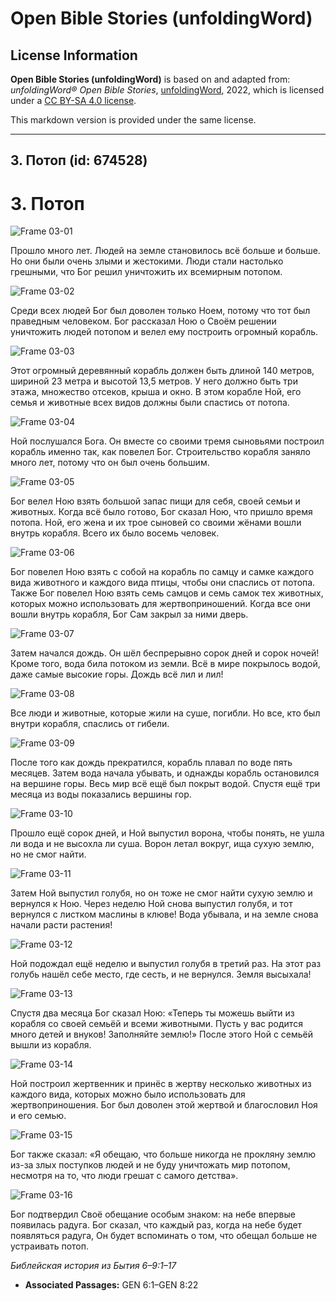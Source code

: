 # Open Bible Stories (unfoldingWord)

## License Information

**Open Bible Stories (unfoldingWord)** is based on and adapted from: _unfoldingWord® Open Bible Stories_, [unfoldingWord](https://unfoldingword.org/utw), 2022, which is licensed under a [CC BY-SA 4.0 license](https://creativecommons.org/licenses/by-sa/4.0/legalcode.en).

This markdown version is provided under the same license.



--------------------------------

## 3. Потоп (id: 674528)

3\. Потоп
=========

![Frame 03-01](https://cdn.door43.org/obs/jpg/360px/obs-en-03-01.jpg)

Прошло много лет. Людей на земле становилось всё больше и больше. Но они были очень злыми и жестокими. Люди стали настолько грешными, что Бог решил уничтожить их всемирным потопом.

![Frame 03-02](https://cdn.door43.org/obs/jpg/360px/obs-en-03-02.jpg)

Среди всех людей Бог был доволен только Ноем, потому что тот был праведным человеком. Бог рассказал Ною о Своём решении уничтожить людей потопом и велел ему построить огромный корабль.

![Frame 03-03](https://cdn.door43.org/obs/jpg/360px/obs-en-03-03.jpg)

Этот огромный деревянный корабль должен быть длиной 140 метров, шириной 23 метра и высотой 13,5 метров. У него должно быть три этажа, множество отсеков, крыша и окно. В этом корабле Ной, его семья и животные всех видов должны были спастись от потопа.

![Frame 03-04](https://cdn.door43.org/obs/jpg/360px/obs-en-03-04.jpg)

Ной послушался Бога. Он вместе со своими тремя сыновьями построил корабль именно так, как повелел Бог. Строительство корабля заняло много лет, потому что он был очень большим.

![Frame 03-05](https://cdn.door43.org/obs/jpg/360px/obs-en-03-05.jpg)

Бог велел Ною взять большой запас пищи для себя, своей семьи и животных. Когда всё было готово, Бог сказал Ною, что пришло время потопа. Ной, его жена и их трое сыновей со своими жёнами вошли внутрь корабля. Всего их было восемь человек.

![Frame 03-06](https://cdn.door43.org/obs/jpg/360px/obs-en-03-06.jpg)

Бог повелел Ною взять с собой на корабль по самцу и самке каждого вида животного и каждого вида птицы, чтобы они спаслись от потопа. Также Бог повелел Ною взять семь самцов и семь самок тех животных, которых можно использовать для жертвоприношений. Когда все они вошли внутрь корабля, Бог Сам закрыл за ними дверь.

![Frame 03-07](https://cdn.door43.org/obs/jpg/360px/obs-en-03-07.jpg)

Затем начался дождь. Он шёл беспрерывно сорок дней и сорок ночей! Кроме того, вода била потоком из земли. Всё в мире покрылось водой, даже самые высокие горы. Дождь всё лил и лил!

![Frame 03-08](https://cdn.door43.org/obs/jpg/360px/obs-en-03-08.jpg)

Все люди и животные, которые жили на суше, погибли. Но все, кто был внутри корабля, спаслись от гибели.

![Frame 03-09](https://cdn.door43.org/obs/jpg/360px/obs-en-03-09.jpg)

После того как дождь прекратился, корабль плавал по воде пять месяцев. Затем вода начала убывать, и однажды корабль остановился на вершине горы. Весь мир всё ещё был покрыт водой. Спустя ещё три месяца из воды показались вершины гор.

![Frame 03-10](https://cdn.door43.org/obs/jpg/360px/obs-en-03-10.jpg)

Прошло ещё сорок дней, и Ной выпустил ворона, чтобы понять, не ушла ли вода и не высохла ли суша. Ворон летал вокруг, ища сухую землю, но не смог найти.

![Frame 03-11](https://cdn.door43.org/obs/jpg/360px/obs-en-03-11.jpg)

Затем Ной выпустил голубя, но он тоже не смог найти сухую землю и вернулся к Ною. Через неделю Ной снова выпустил голубя, и тот вернулся с листком маслины в клюве! Вода убывала, и на земле снова начали расти растения!

![Frame 03-12](https://cdn.door43.org/obs/jpg/360px/obs-en-03-12.jpg)

Ной подождал ещё неделю и выпустил голубя в третий раз. На этот раз голубь нашёл себе место, где сесть, и не вернулся. Земля высыхала!

![Frame 03-13](https://cdn.door43.org/obs/jpg/360px/obs-en-03-13.jpg)

Спустя два месяца Бог сказал Ною: «Теперь ты можешь выйти из корабля со своей семьёй и всеми животными. Пусть у вас родится много детей и внуков! Заполняйте землю!» После этого Ной с семьёй вышли из корабля.

![Frame 03-14](https://cdn.door43.org/obs/jpg/360px/obs-en-03-14.jpg)

Ной построил жертвенник и принёс в жертву несколько животных из каждого вида, которых можно было использовать для жертвоприношения. Бог был доволен этой жертвой и благословил Ноя и его семью.

![Frame 03-15](https://cdn.door43.org/obs/jpg/360px/obs-en-03-15.jpg)

Бог также сказал: «Я обещаю, что больше никогда не прокляну землю из\-за злых поступков людей и не буду уничтожать мир потопом, несмотря на то, что люди грешат с самого детства».

![Frame 03-16](https://cdn.door43.org/obs/jpg/360px/obs-en-03-16.jpg)

Бог подтвердил Своё обещание особым знаком: на небе впервые появилась радуга. Бог сказал, что каждый раз, когда на небе будет появляться радуга, Он будет вспоминать о том, что обещал больше не устраивать потоп.

*Библейская история из Бытия 6–9:1–17*

* **Associated Passages:** GEN 6:1–GEN 8:22

